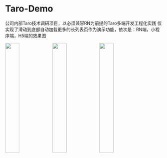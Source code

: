 # Taro-Demo
公司内部Taro技术调研项目，以必须兼容RN为前提的Taro多端开发工程化实践
仅实现了滑动到底部自动加载更多的长列表页作为演示功能，依次是：RN端，小程序端，H5端的效果图

<img src="https://cdn.nlark.com/yuque/0/2020/png/291369/1590375318187-54a1a0ce-9fa5-440a-a74b-c792d881dee9.png" width="30%"><img src="https://cdn.nlark.com/yuque/0/2020/png/291369/1590375482159-2b002dd6-dc55-4a8d-8f75-aa2e049e2403.png?x-oss-process=image%2Fresize%2Cw_600" width="30%"><img src="https://cdn.nlark.com/yuque/0/2020/jpeg/291369/1590375986776-a2a55f3e-7d52-4e9b-a543-c8e2059e7384.jpeg?x-oss-process=image%2Fresize%2Cw_600" width="30%">
